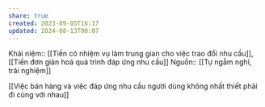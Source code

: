 ```yaml
---
share: true
created: 2023-09-05T16:17
updated: 2024-08-13T00:07
---
```

Khái niệm:: 
[[Tiền có nhiệm vụ làm trung gian cho việc trao đổi nhu cầu]], [[Tiền đơn giản hoá quá trình đáp ứng nhu cầu]]
Nguồn:: [[Tự ngẫm nghĩ, trải nghiệm]]

[[Việc bán hàng và việc đáp ứng nhu cầu người dùng không nhất thiết phải đi cùng với nhau]] 

